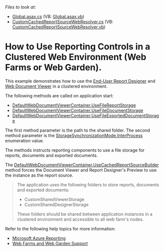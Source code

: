 <!-- default file list -->
*Files to look at*:

* [Global.asax.cs](./CS/DevExpressWebFarmsWebGardenReporting/Global.asax.cs) (VB: [Global.asax.vb](./VB/DevExpressWebFarmsWebGardenReporting/Global.asax.vb))
* [CustomCachedReportSourceWebResolver.cs](./CS/DevExpressWebFarmsWebGardenReporting/CustomCachedReportSourceWebResolver.cs) (VB: [CustomCachedReportSourceWebResolver.vb](./VB/DevExpressWebFarmsWebGardenReporting/CustomCachedReportSourceWebResolver.vb))
<!-- default file list end -->

# How to Use Reporting Controls in a Clustered Web Environment (Web Farms or Web Garden).

This example demonstrates how to use the <a href="https://documentation.devexpress.com/#XtraReports/CustomDocument17103">End-User Report Designer</a> and <a href="https://documentation.devexpress.com/#XtraReports/CustomDocument17738">Web Document Viewer</a> in a clustered environment.



The following methods are called on application start:
* [DefaultWebDocumentViewerContainer.UseFileReportStorage](https://docs.devexpress.com/XtraReports/DevExpress.XtraReports.Web.WebDocumentViewer.DefaultWebDocumentViewerContainer.UseFileReportStorage.overloads)
* [DefaultWebDocumentViewerContainer.UseFileDocumentStorage](https://docs.devexpress.com/XtraReports/DevExpress.XtraReports.Web.WebDocumentViewer.DefaultWebDocumentViewerContainer.UseFileDocumentStorage.overloads)
* [DefaultWebDocumentViewerContainer.UseFileExportedDocumentStorage](https://docs.devexpress.com/XtraReports/DevExpress.XtraReports.Web.WebDocumentViewer.DefaultWebDocumentViewerContainer.UseFileExportedDocumentStorage.overloads)

The first method parameter is the path to the shared folder. The second method parameter is the [StorageSynchronizationMode.InterProcess](xref:https://docs.devexpress.com/XtraReports/DevExpress.XtraReports.Web.WebDocumentViewer.StorageSynchronizationMode) enumeration value.

The methods instructs reporting components to use a file storage for reports, documents and exported documents.

The [DefaultWebDocumentViewerContainer.UseCachedReportSourceBuilder](https://docs.devexpress.com/XtraReports/DevExpress.XtraReports.Web.WebDocumentViewer.DefaultWebDocumentViewerContainer.UseCachedReportSourceBuilder) method forces the Document Viewer and Report Designer's Preview to use the [](xref:DevExpress.XtraReports.Web.CachedReportSourceWeb) instance as the report source. 

> The application uses the following folders to store reports, documents and exported documents: 
>
> * CustomSharedViewerStorage
> * CustomSharedDesignerStorage
> 
> These folders should be shared between application instances in a clustered environment and accessible to all web farm's nodes.
 

Refer to the following help topics for more information:

* [Microsoft Azure Reporting](https://docs.devexpress.com/XtraReports/10769/)
* [Web Farms and Web Garden Support](https://docs.devexpress.com/XtraReports/5199/)